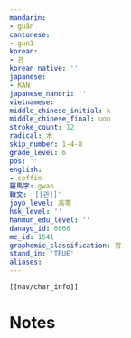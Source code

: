 ```yaml
---
mandarin:
- guān
cantonese:
- gun1
korean:
- 관
korean_native: ''
japanese:
- KAN
japanese_nanori: ''
vietnamese:
middle_chinese_initial: k
middle_chinese_final: uɑn
stroke_count: 12
radical: 木
skip_number: 1-4-8
grade_level: 6
pos: ''
english:
- coffin
羅馬字: gwan
韓文: '[[관]]'
joyo_level: 高等
hsk_level: ''
hanmun_edu_level: ''
danayo_id: 6066
mc_id: 1541
graphemic_classification: 官
stand_in: 'TRUE'
aliases:
---
```

```meta-bind-embed
[[nav/char_info]]
```

# Notes
